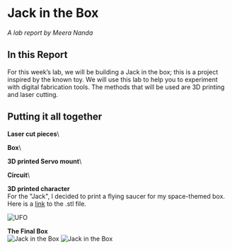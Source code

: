 # Jack in the Box

*A lab report by Meera Nanda*

## In this Report

For this week’s lab, we will be building a Jack in the box; this is a project inspired by the known toy. We will use this lab to help you to experiment with digital fabrication tools. The methods that will be used are 3D printing and laser cutting.

## Putting it all together

**Laser cut pieces**\


**Box**\


**3D printed Servo mount**\


**Circuit**\


**3D printed character**\
For the "Jack", I decided to print a flying saucer for my space-themed box. Here is a [link](/UFO.stl) to the .stl file.

![UFO](/images/UFO.png)


**The Final Box**\
![Jack in the Box](/images/JackintheBox1.png)
![Jack in the Box](/images/JackintheBox1.png)
